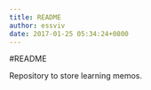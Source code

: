 ```yaml
---
title: README
author: essviv
date: 2017-01-25 05:34:24+0800
---
```


#README

Repository to store learning memos.